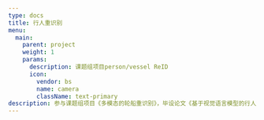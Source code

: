 ```yaml
---
type: docs
title: 行人重识别
menu:
  main:
    parent: project
    weight: 1
    params:
      description: 课题组项目person/vessel ReID
      icon:
        vendor: bs
        name: camera
        className: text-primary
description: 参与课题组项目《多模态的轮船重识别》，毕设论文《基于视觉语言模型的行人重识别》
---
```

